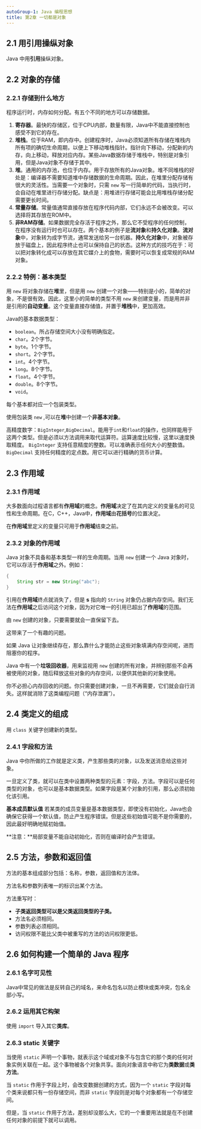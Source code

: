 ```yaml
---
autoGroup-1: Java 编程思想
title: 第2章 一切都是对象
---
```


## 2.1 用引用操纵对象

Java 中用**引用**操纵对象。

## 2.2 对象的存储

### 2.2.1 存储到什么地方
程序运行时，内存如何分配。有五个不同的地方可以存储数据。

1. **寄存器**。最快的存储区，位于CPU内部，数量有限，Java中不能直接控制也感受不到它的存在。
2. **堆栈**。位于RAM，即内存中。创建程序时，Java必须知道所有存储在堆栈内所有项的确切生命周期，以便上下移动堆栈指针。指针向下移动，分配新的内存，向上移动，释放对应内存。某些Java数据存储于堆栈中，特别是对象引用，但是Java对象不存储于其中。
3. **堆**。通用的内存池，也位于内存。用于存放所有的Java对象。堆不同堆栈的好处是：编译器不需要知道堆中存储数据的生命周期。因此，在堆里分配存储有很大的灵活性。当需要一个对象时，只需 `new` 写一行简单的代码，当执行时，会自动在堆里进行存储分配。缺点是：用堆进行存储可能会比用堆栈存储分配需要更长时间。
4. **常量存储**。常量值通常直接存放在程序代码内部，它们永远不会被改变。可以选择将其存放在ROM中。
5. **非RAM存储**。如果数据完全存活于程序之外，那么它不受程序的任何控制，在程序没有运行时也可以存在。两个基本的例子是**流对象**和**持久化对象**。**流对象**中，对象转为成字节流，通常发送给另一台机器。**持久化对象**中，对象被存放于磁盘上，因此程序终止也可以保持自己的状态。这种方式的技巧在于：可以把对象转化成可以存放在其它媒介上的食物，需要时可以恢复成常规的RAM对象。

### 2.2.2 特例：基本类型

用 `new` 将对象存储在**堆**里，但是用 `new` 创建一个对象——特别是小的，简单的对象，不是很有效。因此，这里小的简单的类型不用 `new` 来创建变量，而是用并非是引用的**自动变量**。这个变量直接存储值，并置于**堆栈**中，更加高效。

Java的基本数据类型：
- `boolean`。所占存储空间大小没有明确指定。
- `char`。2个字节。
- `byte`。1个字节。
- `short`。2个字节。
- `int`。4个字节。
- `long`。8个字节。
- `float`。4个字节。
- `double`。8个字节。
- `void`。

每个基本都对应一个包装类型。

使用包装类 `new` ,可以在**堆**中创建一个**非基本对象**。

高精度数字：`BigInteger`,`BigDecimal`。能用于`int`和`float`的操作，也同样能用于这两个类型。但是必须以方法调用来取代运算符。运算速度比较慢，这里以速度换取精度。
`BigInteger` 支持任意精度的整数。可以准确表示任何大小的整数值。
`BigDecimal` 支持任何精度的定点数。用它可以进行精确的货币计算。


## 2.3 作用域
### 2.3.1 作用域
大多数面向过程语言都有**作用域**的概念。**作用域**决定了在其内定义的变量名的可见性和生命周期。在C，C++，Java中，**作用域**由**花括号**的位置决定。

在**作用域**里定义的变量只可用于**作用域**结束之前。

### 2.3.2 对象的作用域
Java 对象不具备和基本类型一样的生命周期。当用 `new` 创建一个 Java 对象时，它可以存活于**作用域**之外。例如：
```java
{
    String str = new String("abc");
}
```
引用在**作用域**终点就消失了，但是 **s** 指向的 `String` 对象仍占据内存空间。我们无法在**作用域**之后访问这个对象，因为对它唯一的引用已超出了**作用域**的范围。

由 `new` 创建的对象，只要需要就会一直保留下去。

这带来了一个有趣的问题。

如果 Java 让对象继续存在，那么靠什么才能防止这些对象填满内存空间呢，进而阻塞你的程序。

Java 中有一个**垃圾回收器**，用来监视用 `new` 创建的所有对象，并辨别那些不会再被使用的对象，随后释放这些对象的内存空间，以便供其他新的对象使用。

你不必担心内存回收的问题。你只需要创建对象，一旦不再需要，它们就会自行消失。这样就消除了这类编程问题（“内存泄漏”）。

## 2.4 类定义的组成
用 `class` 关键字创建新的类型。

### 2.4.1 字段和方法
Java 中你所做的工作就是定义类，产生那些类的对象，以及发送消息给这些对象。

一旦定义了类，就可以在类中设置两种类型的元素：字段，方法。字段可以是任何类型的对象，也可以是基本数据类型。如果字段是某个对象的引用，那么必须初始化该引用。

**基本成员默认值**
若某类的成员变量是基本数据类型，即使没有初始化，Java也会确保它获得一个默认值，防止产生程序错误。但是这些初始值可能不是你需要的，因此最好明确地赋初始值。

**注意：**局部变量不能自动初始化，否则在编译时会产生错误。

## 2.5 方法，参数和返回值

方法的基本组成部分包括：名称，参数，返回值和方法体。

方法名和参数列表唯一的标识出某个方法。

方法重写时：
- **子类返回类型可以是父类返回类型的子类。**
- 方法名必须相同。
- 参数列表必须相同。
- 访问权限不能比父类中被重写的方法的访问权限更低。

## 2.6 如何构建一个简单的 Java 程序
### 2.6.1 名字可见性
Java中常见的做法是反转自己的域名，来命名包名以防止模块或类冲突，包名全部小写。

### 2.6.2 运用其它构架
使用 `import` 导入其它**类库**。

### 2.6.3 static 关键字
当使用 `static` 声明一个事物，就表示这个域或对象不与包含它的那个类的任何对象实例关联在一起。这个事物被各个对象共享。面向对象语言中称它为**类数据**或**类方法**。

当 `static` 作用于字段上时，会改变数据创建的方式，因为一个 `static` 字段对每个类来说都只有一份存储空间，而非 `static` 字段则是对每个对象都有一个存储空间。

但是，当 `static` 作用于方法，差别却没那么大，它的一个重要用法就是在不创建任何对象的前提下就可以调用。